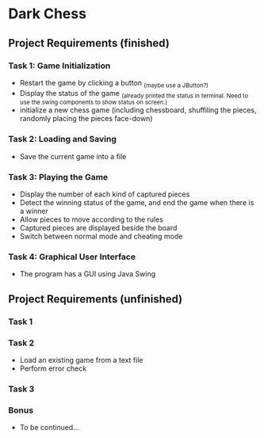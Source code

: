 # Dark Chess

## Project Requirements (finished)
### Task 1: Game Initialization
* Restart the game by clicking a button <sub>(maybe use a JButton?)</sub>
* Display the status of the game <sub>(already printed the status in terminal. Need to use the swing components to show status on screen.)</sub>
* initialize a new chess game (including chessboard, shuffiling the pieces, randomly placing the pieces face-down)
### Task 2: Loading and Saving
* Save the current game into a file
### Task 3: Playing the Game
* Display the number of each kind of captured pieces
* Detect the winning status of the game, and end the game when there is a winner
* Allow pieces to move according to the rules
* Captured pieces are displayed beside the board
* Switch between normal mode and cheating mode
### Task 4: Graphical User Interface
* The program has a GUI using Java Swing

## Project Requirements (unfinished)
### Task 1
### Task 2
* Load an existing game from a text file
* Perform error check
### Task 3
### Bonus
* To be continued...
